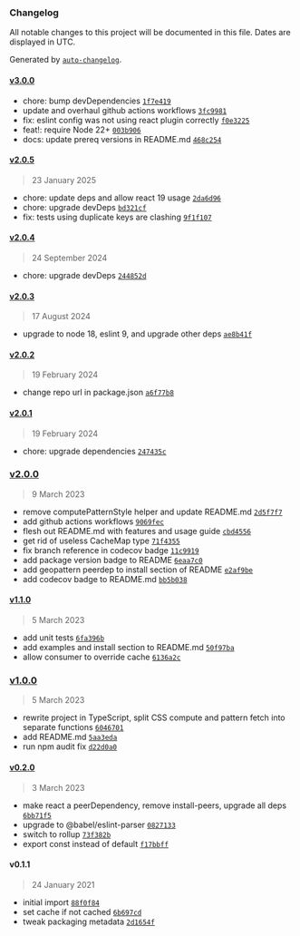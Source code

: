 ### Changelog

All notable changes to this project will be documented in this file. Dates are displayed in UTC.

Generated by [`auto-changelog`](https://github.com/CookPete/auto-changelog).

#### [v3.0.0](https://github.com/ayan4m1/react-geopattern/compare/v2.0.5...v3.0.0)

- chore: bump devDependencies [`1f7e419`](https://github.com/ayan4m1/react-geopattern/commit/1f7e41946b3e2ac22363d5ce1adb8312b268059f)
- update and overhaul github actions workflows [`3fc9981`](https://github.com/ayan4m1/react-geopattern/commit/3fc9981c592d9f15e2e6b1b65732ad7e58c93147)
- fix: eslint config was not using react plugin correctly [`f0e3225`](https://github.com/ayan4m1/react-geopattern/commit/f0e32258bb9240045e8ae864847b46d549badfdf)
- feat!: require Node 22+ [`003b906`](https://github.com/ayan4m1/react-geopattern/commit/003b9069115c87176807ad3a2487909df16324d3)
- docs: update prereq versions in README.md [`468c254`](https://github.com/ayan4m1/react-geopattern/commit/468c2546f1b50458c35c3f9f03669e0e35d05d49)

#### [v2.0.5](https://github.com/ayan4m1/react-geopattern/compare/v2.0.4...v2.0.5)

> 23 January 2025

- chore: update deps and allow react 19 usage [`2da6d96`](https://github.com/ayan4m1/react-geopattern/commit/2da6d960436d5a47132291b64df7706f644a9773)
- chore: upgrade devDeps [`bd321cf`](https://github.com/ayan4m1/react-geopattern/commit/bd321cfc12a3eb2086b60a279603cf86bc6d39e5)
- fix: tests using duplicate keys are clashing [`9f1f107`](https://github.com/ayan4m1/react-geopattern/commit/9f1f107074c5cddaedfe755b63d7997d7f600dc2)

#### [v2.0.4](https://github.com/ayan4m1/react-geopattern/compare/v2.0.3...v2.0.4)

> 24 September 2024

- chore: upgrade devDeps [`244852d`](https://github.com/ayan4m1/react-geopattern/commit/244852dceb8b80f9ff897d29700ff80ddba78d86)

#### [v2.0.3](https://github.com/ayan4m1/react-geopattern/compare/v2.0.2...v2.0.3)

> 17 August 2024

- upgrade to node 18, eslint 9, and upgrade other deps [`ae8b41f`](https://github.com/ayan4m1/react-geopattern/commit/ae8b41f46f7d2b2d0b62c44e657e464939e6db02)

#### [v2.0.2](https://github.com/ayan4m1/react-geopattern/compare/v2.0.1...v2.0.2)

> 19 February 2024

- change repo url in package.json [`a6f77b8`](https://github.com/ayan4m1/react-geopattern/commit/a6f77b87a716d594dde9f9ae697c70e5cfc736cd)

#### [v2.0.1](https://github.com/ayan4m1/react-geopattern/compare/v2.0.0...v2.0.1)

> 19 February 2024

- chore: upgrade dependencies [`247435c`](https://github.com/ayan4m1/react-geopattern/commit/247435ccdd2f512f3176df14d24ac33f0dd1b7da)

### [v2.0.0](https://github.com/ayan4m1/react-geopattern/compare/v1.1.0...v2.0.0)

> 9 March 2023

- remove computePatternStyle helper and update README.md [`2d5f7f7`](https://github.com/ayan4m1/react-geopattern/commit/2d5f7f7790d17b2f5a990b6526d74d761757c98b)
- add github actions workflows [`9069fec`](https://github.com/ayan4m1/react-geopattern/commit/9069fec988dfd8ea72c45c2fe8a9e250f0df2f62)
- flesh out README.md with features and usage guide [`cbd4556`](https://github.com/ayan4m1/react-geopattern/commit/cbd455635f78dbfa3d78630d7a8f609be3cf58f8)
- get rid of useless CacheMap type [`71f4355`](https://github.com/ayan4m1/react-geopattern/commit/71f43550c3b38527854979c63a5a76b6e8d3e514)
- fix branch reference in codecov badge [`11c9919`](https://github.com/ayan4m1/react-geopattern/commit/11c99191962ae4d7844f568ccca505232f2eb9c7)
- add package version badge to README [`6eaa7c0`](https://github.com/ayan4m1/react-geopattern/commit/6eaa7c030aed7d65f11450bae38e96d0301a2e89)
- add geopattern peerdep to install section of README [`e2af9be`](https://github.com/ayan4m1/react-geopattern/commit/e2af9be4dae7dea58c3bdd8c3626097d7c7137c3)
- add codecov badge to README.md [`bb5b038`](https://github.com/ayan4m1/react-geopattern/commit/bb5b038c922818205d6ba680b7430ce3bd2fcf65)

#### [v1.1.0](https://github.com/ayan4m1/react-geopattern/compare/v1.0.0...v1.1.0)

> 5 March 2023

- add unit tests [`6fa396b`](https://github.com/ayan4m1/react-geopattern/commit/6fa396b105999a6e44b700bc0af6a8636c0bcd72)
- add examples and install section to README.md [`50f97ba`](https://github.com/ayan4m1/react-geopattern/commit/50f97ba589bf49f2ed38d957ad67cfaaa94a46c5)
- allow consumer to override cache [`6136a2c`](https://github.com/ayan4m1/react-geopattern/commit/6136a2c3c4b9628d7b08b7d52003cce9161d72bd)

### [v1.0.0](https://github.com/ayan4m1/react-geopattern/compare/v0.2.0...v1.0.0)

> 5 March 2023

- rewrite project in TypeScript, split CSS compute and pattern fetch into separate functions [`6046701`](https://github.com/ayan4m1/react-geopattern/commit/6046701785168ae7fcd7f987e1d09f0bfbf610db)
- add README.md [`5aa3eda`](https://github.com/ayan4m1/react-geopattern/commit/5aa3eda0f7f6c02674ad6eb425c7d7d3fa1ba48f)
- run npm audit fix [`d22d0a0`](https://github.com/ayan4m1/react-geopattern/commit/d22d0a06bfeafc95a02fb72337a17c5faf06daac)

#### [v0.2.0](https://github.com/ayan4m1/react-geopattern/compare/v0.1.1...v0.2.0)

> 3 March 2023

- make react a peerDependency, remove install-peers, upgrade all deps [`6bb71f5`](https://github.com/ayan4m1/react-geopattern/commit/6bb71f589bcf09c812b26932e17fbad8e9f71641)
- upgrade to @babel/eslint-parser [`0827133`](https://github.com/ayan4m1/react-geopattern/commit/0827133b844fade192ac1e1bdf2f54182dcf3462)
- switch to rollup [`73f382b`](https://github.com/ayan4m1/react-geopattern/commit/73f382b1ac6a01e156400b290f01c5f9b7b2f271)
- export const instead of default [`f17bbff`](https://github.com/ayan4m1/react-geopattern/commit/f17bbffeae643412bde7d96f299c5e8803d38389)

#### v0.1.1

> 24 January 2021

- initial import [`88f0f84`](https://github.com/ayan4m1/react-geopattern/commit/88f0f8485359e2dda87cae017e88f4b1ac80e9d7)
- set cache if not cached [`6b697cd`](https://github.com/ayan4m1/react-geopattern/commit/6b697cd82022bde82ba44ff99d543239385cc412)
- tweak packaging metadata [`2d1654f`](https://github.com/ayan4m1/react-geopattern/commit/2d1654ff866fbc360e02dad42b0ab158fe3472f3)

